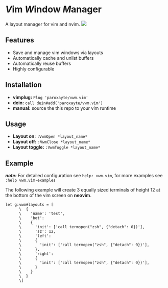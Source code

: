 # *V*im *W*indow *M*anager 

A layout manager for vim and nvim.
![](expose.gif)

## Features

* Save and manage vim windows via layouts
* Automatically cache and unlist buffers
* Automatically reuse buffers
* Highly configurable

## Installation

* **vimplug:** `Plug 'paroxayte/vwm.vim'`
* **dein:** `call dein#add('paroxayte/vwm.vim')`
* **manual:** source the this repo to your vim runtime

## Usage

* **Layout on:**      `:VwmOpen *layout_name*`
* **Layout off:**     `:VwmClose *layout_name*`
* **Layout toggle:**  `:VwmToggle *layout_name*` 

## Example
  
**_note:_** For detailed configuration see `help: vwm.vim`, for more examples see `:help
vwm.vim-examples`

The following example will create 3 equally sized terminals of height 12 at the bottom of the vim
  screen on **neovim**.

```vim
let g:vwm#layouts = [
      \  {
      \    'name': 'test',
      \    'bot':
      \    {
      \      'init': ['call termopen("zsh", {"detach": 0})'],
      \      'sz': 12,
      \      'left': 
      \      {
      \        'init': ['call termopen("zsh", {"detach": 0})'],
      \      },
      \      'right':
      \      {
      \        'init': ['call termopen("zsh", {"detach": 0})'],
      \      }
      \    }
      \  }
      \]
```
